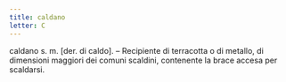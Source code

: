 ```yaml
---
title: caldano
letter: C
---
```

caldano s. m. [der. di caldo]. – Recipiente di terracotta o di metallo, di dimensioni maggiori dei comuni scaldini, contenente la brace accesa per scaldarsi.